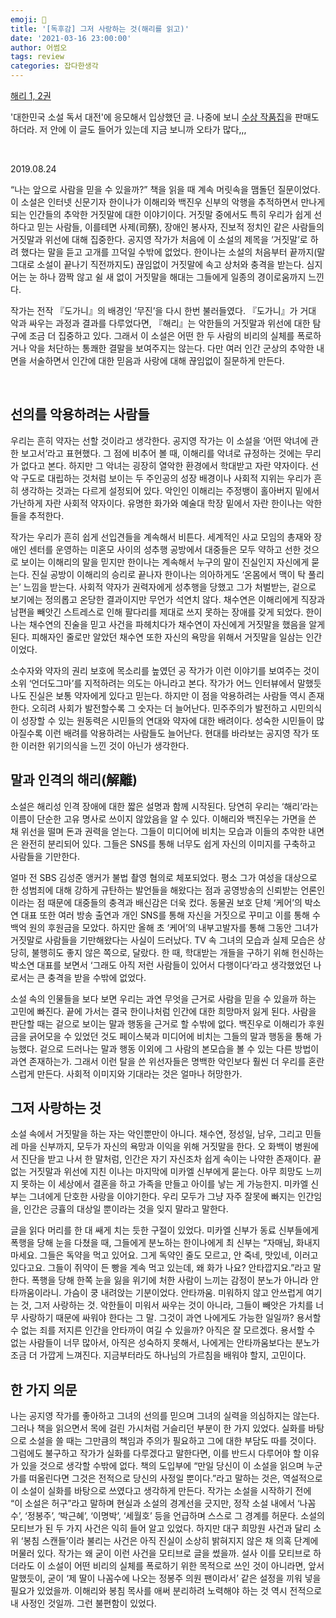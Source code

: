 ```yaml
---  
emoji: 📝  
title: '[독후감] 그저 사랑하는 것(해리를 읽고)'   
date: '2021-03-16 23:00:00'  
author: 어썸오  
tags: review
categories: 잡다한생각
---
```


[해리 1, 2권](http://m.yes24.com/Goods/Detail/63139743)

'대한민국 소설 독서 대전'에 응모해서 입상했던 글. 나중에 보니 [수상 작품집](http://www.yes24.com/Product/Goods/79648596)을 판매도 하더라. 저 안에 이 글도 들어가 있는데 지금 보니까 오타가 많다,,,

<br>

2019.08.24

“나는 앞으로 사람을 믿을 수 있을까?” 책을 읽을 때 계속 머릿속을 맴돌던 질문이었다. 이 소설은 인터넷 신문기자 한이나가 이해리와 백진우 신부의 악행을 추적하면서 만나게 되는 인간들의 추악한 거짓말에 대한 이야기이다. 거짓말 중에서도 특히 우리가 쉽게 선하다고 믿는 사람들, 이를테면 사제(司祭), 장애인 봉사자, 진보적 정치인 같은 사람들의 거짓말과 위선에 대해 집중한다. 공지영 작가가 처음에 이 소설의 제목을 ‘거짓말’로 하려 했다는 말을 듣고 고개를 끄덕일 수밖에 없었다. 한이나는 소설의 처음부터 끝까지(말 그대로 소설이 끝나기 직전까지도) 끊임없이 거짓말에 속고 상처와 충격을 받는다. 심지어는 눈 하나 깜짝 않고 쉴 새 없이 거짓말을 해대는 그들에게 일종의 경이로움까지 느낀다.

작가는 전작 『도가니』의 배경인 ‘무진’을 다시 한번 불러들였다. 『도가니』가 거대 악과 싸우는 과정과 결과를 다루었다면, 『해리』는 악한들의 거짓말과 위선에 대한 탐구에 조금 더 집중하고 있다. 그래서 이 소설은 어떤 한 두 사람의 비리의 실체를 폭로하거나 악을 처단하는 통쾌한 결말을 보여주지는 않는다. 다만 여러 인간 군상의 추악한 내면을 서술하면서 인간에 대한 믿음과 사랑에 대해 끊임없이 질문하게 만든다.

<br>

## 선의를 악용하려는 사람들

우리는 흔히 약자는 선할 것이라고 생각한다. 공지영 작가는 이 소설을 ‘어떤 악녀에 관한 보고서’라고 표현했다. 그 점에 비추어 볼 때, 이해리를 악녀로 규정하는 것에는 무리가 없다고 본다. 하지만 그 악녀는 굉장히 열악한 환경에서 학대받고 자란 약자이다. 선악 구도로 대립하는 것처럼 보이는 두 주인공의 성장 배경이나 사회적 지위는 우리가 흔히 생각하는 것과는 다르게 설정되어 있다. 악인인 이해리는 주정뱅이 홀아버지 밑에서 가난하게 자란 사회적 약자이다. 유명한 화가와 예술대 학장 밑에서 자란 한이나는 악한들을 추적한다.

작가는 우리가 흔히 쉽게 선입견들을 계속해서 비튼다. 세계적인 사교 모임의 총재와 장애인 센터를 운영하는 미혼모 사이의 성추행 공방에서 대중들은 모두 약하고 선한 것으로 보이는 이해리의 말을 믿지만 한이나는 계속해서 누구의 말이 진실인지 자신에게 묻는다. 진실 공방이 이해리의 승리로 끝나자 한이나는 의아하게도 ‘온몸에서 맥이 탁 풀리는’ 느낌을 받는다. 사회적 약자가 권력자에게 성추행을 당했고 그가 처벌받는, 겉으로 보기에는 정의롭고 온당한 결과이지만 무언가 석연치 않다. 채수연은 이해리에게 직장과 남편을 빼앗긴 스트레스로 인해 팔다리를 제대로 쓰지 못하는 장애를 갖게 되었다. 한이나는 채수연의 진술을 믿고 사건을 파헤치다가 채수연이 자신에게 거짓말을 했음을 알게 된다. 피해자인 줄로만 알았던 채수연 또한 자신의 욕망을 위해서 거짓말을 일삼는 인간이었다.

소수자와 약자의 권리 보호에 목소리를 높였던 공 작가가 이런 이야기를 보여주는 것이 소위 ‘언더도그마’를 지적하려는 의도는 아니라고 본다. 작가가 어느 인터뷰에서 말했듯 나도 진실은 보통 약자에게 있다고 믿는다. 하지만 이 점을 악용하려는 사람들 역시 존재한다. 오히려 사회가 발전할수록 그 숫자는 더 늘어난다. 민주주의가 발전하고 시민의식이 성장할 수 있는 원동력은 시민들의 연대와 약자에 대한 배려이다. 성숙한 시민들이 많아질수록 이런 배려를 악용하려는 사람들도 늘어난다. 현대를 바라보는 공지영 작가 또한 이러한 위기의식을 느낀 것이 아닌가 생각한다.



## 말과 인격의 해리(解離)

소설은 해리성 인격 장애에 대한 짧은 설명과 함께 시작된다. 당연히 우리는 ‘해리’라는 이름이 단순한 고유 명사로 쓰이지 않았음을 알 수 있다. 이해리와 백진우는 가면을 쓴 채 위선을 떨며 돈과 권력을 얻는다. 그들이 미디어에 비치는 모습과 이들의 추악한 내면은 완전히 분리되어 있다. 그들은 SNS를 통해 너무도 쉽게 자신의 이미지를 구축하고 사람들을 기만한다.

얼마 전 SBS 김성준 앵커가 불법 촬영 혐의로 체포되었다. 평소 그가 여성을 대상으로 한 성범죄에 대해 강하게 규탄하는 발언들을 해왔다는 점과 공영방송의 신뢰받는 언론인이라는 점 때문에 대중들의 충격과 배신감은 더욱 컸다. 동물권 보호 단체 ‘케어’의 박소연 대표 또한 여러 방송 출연과 개인 SNS를 통해 자신을 거짓으로 꾸미고 이를 통해 수백억 원의 후원금을 모았다. 하지만 올해 초 ‘케어’의 내부고발자를 통해 그동안 그녀가 거짓말로 사람들을 기만해왔다는 사실이 드러났다. TV 속 그녀의 모습과 실제 모습은 상당히, 불행히도 좋지 않은 쪽으로, 달랐다. 한 때, 학대받는 개들을 구하기 위해 헌신하는 박소연 대표를 보면서 ‘그래도 아직 저런 사람들이 있어서 다행이다’라고 생각했었던 나로서는 큰 충격을 받을 수밖에 없었다.

소설 속의 인물들을 보다 보면 우리는 과연 무엇을 근거로 사람을 믿을 수 있을까 하는 고민에 빠진다. 끝에 가서는 결국 한이나처럼 인간에 대한 희망마저 잃게 된다. 사람을 판단할 때는 겉으로 보이는 말과 행동을 근거로 할 수밖에 없다. 백진우로 이해리가 후원금을 긁어모을 수 있었던 것도 페이스북과 미디어에 비치는 그들의 말과 행동을 통해 가능했다. 겉으로 드러나는 말과 행동 이외에 그 사람의 본모습을 볼 수 있는 다른 방법이 과연 존재하는가. 그래서 이런 탈을 쓴 위선자들은 명백한 악인보다 훨씬 더 우리를 혼란스럽게 만든다. 사회적 이미지와 기대라는 것은 얼마나 허망한가.



## 그저 사랑하는 것

소설 속에서 거짓말을 하는 자는 악인뿐만이 아니다. 채수연, 정성일, 남우, 그리고 민들레 마을 신부까지, 모두가 자신의 욕망과 이익을 위해 거짓말을 한다. 오 화백이 병원에서 진단을 받고 나서 한 말처럼, 인간은 자기 자신조차 쉽게 속이는 나약한 존재이다. 끝없는 거짓말과 위선에 지친 이나는 마지막에 미카엘 신부에게 묻는다. 아무 희망도 느끼지 못하는 이 세상에서 결혼을 하고 가족을 만들고 아이를 낳는 게 가능한지. 미카엘 신부는 그녀에게 단호한 사랑을 이야기한다. 우리 모두가 그냥 자주 잘못에 빠지는 인간임을, 인간은 긍휼의 대상일 뿐이라는 것을 잊지 말라고 말한다.

글을 읽다 머리를 한 대 쌔게 치는 듯한 구절이 있었다. 미카엘 신부가 동료 신부들에게 폭행을 당해 눈을 다쳤을 때, 그들에게 분노하는 한이나에게 최 신부는 “자매님, 화내지 마세요. 그들은 독약을 먹고 있어요. 그게 독약인 줄도 모르고, 안 죽네, 맛있네, 이러고 있다고요. 그들이 쥐약이 든 빵을 계속 먹고 있는데, 왜 화가 나요? 안타깝지요.”라고 말한다. 폭행을 당해 한쪽 눈을 잃을 위기에 처한 사람이 느끼는 감정이 분노가 아니라 안타까움이라니. 가슴이 쿵 내려앉는 기분이었다. 안타까움. 미워하지 않고 안쓰럽게 여기는 것, 그저 사랑하는 것. 악한들이 미워서 싸우는 것이 아니라, 그들이 빼앗은 가치를 너무 사랑하기 때문에 싸워야 한다는 그 말. 그것이 과연 나에게도 가능한 일일까? 용서할 수 없는 죄를 저지른 인간을 안타까이 여길 수 있을까? 아직은 잘 모르겠다. 용서할 수 없는 사람들이 너무 많아서, 아직은 성숙하지 못해서, 나에게는 안타까움보다는 분노가 조금 더 가깝게 느껴진다. 지금부터라도 하나님의 가르침을 배워야 할지, 고민이다.



## 한 가지 의문

나는 공지영 작가를 좋아하고 그녀의 선의를 믿으며 그녀의 실력을 의심하지는 않는다. 그러나 책을 읽으면서 목에 걸린 가시처럼 거슬리던 부분이 한 가지 있었다. 실화를 바탕으로 소설을 쓸 때는 그만큼의 책임과 주의가 필요하고 그에 대한 부담도 따를 것이다. 그럼에도 불구하고 작가가 실화를 다루겠다고 말한다면, 이를 반드시 다루어야 할 이유가 있을 것으로 생각할 수밖에 없다. 책의 도입부에 “만일 당신이 이 소설을 읽으며 누군가를 떠올린다면 그것은 전적으로 당신의 사정일 뿐이다.”라고 말하는 것은, 역설적으로 이 소설이 실화를 바탕으로 쓰였다고 생각하게 만든다. 작가는 소설을 시작하기 전에 “이 소설은 허구”라고 말하며 현실과 소설의 경계선을 긋지만, 정작 소설 내에서 ‘나꼼수’, ‘정봉주’, ‘박근혜’, ‘이명박’, ‘세월호’ 등을 언급하며 스스로 그 경계를 허문다. 소설의 모티브가 된 두 가지 사건은 익히 들어 알고 있었다. 하지만 대구 희망원 사건과 달리 소위 ‘봉침 스캔들’이라 불리는 사건은 아직 진실이 소상히 밝혀지지 않은 채 의혹 단계에 머물러 있다. 작가는 왜 굳이 이런 사건을 모티브로 글을 썼을까. 설사 이를 모티브로 하더라도 이 소설이 어떤 비리의 실체를 폭로하기 위한 목적으로 쓰인 것이 아니라면, 앞서 말했듯이, 굳이 ‘제 딸이 나꼼수에 나오는 정봉주 의원 팬이라서’ 같은 설정을 끼워 넣을 필요가 있었을까. 이해리와 봉침 목사를 애써 분리하려 노력해야 하는 것 역시 전적으로 내 사정인 것일까. 그런 불편함이 있었다.